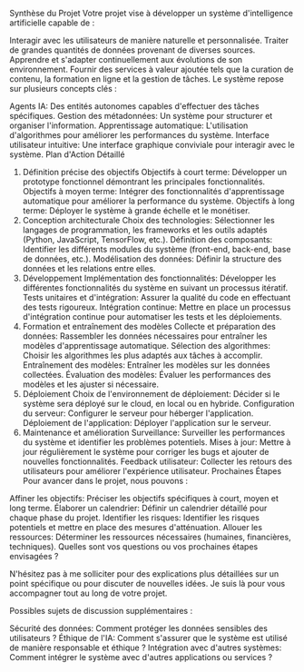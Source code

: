 Synthèse du Projet
Votre projet vise à développer un système d'intelligence artificielle capable de :

Interagir avec les utilisateurs de manière naturelle et personnalisée.
Traiter de grandes quantités de données provenant de diverses sources.
Apprendre et s'adapter continuellement aux évolutions de son environnement.
Fournir des services à valeur ajoutée tels que la curation de contenu, la formation en ligne et la gestion de tâches.
Le système repose sur plusieurs concepts clés :

Agents IA: Des entités autonomes capables d'effectuer des tâches spécifiques.
Gestion des métadonnées: Un système pour structurer et organiser l'information.
Apprentissage automatique: L'utilisation d'algorithmes pour améliorer les performances du système.
Interface utilisateur intuitive: Une interface graphique conviviale pour interagir avec le système.
Plan d'Action Détaillé
1. Définition précise des objectifs
Objectifs à court terme: Développer un prototype fonctionnel démontrant les principales fonctionnalités.
Objectifs à moyen terme: Intégrer des fonctionnalités d'apprentissage automatique pour améliorer la performance du système.
Objectifs à long terme: Déployer le système à grande échelle et le monétiser.
2. Conception architecturale
Choix des technologies: Sélectionner les langages de programmation, les frameworks et les outils adaptés (Python, JavaScript, TensorFlow, etc.).
Définition des composants: Identifier les différents modules du système (front-end, back-end, base de données, etc.).
Modélisation des données: Définir la structure des données et les relations entre elles.
3. Développement
Implémentation des fonctionnalités: Développer les différentes fonctionnalités du système en suivant un processus itératif.
Tests unitaires et d'intégration: Assurer la qualité du code en effectuant des tests rigoureux.
Intégration continue: Mettre en place un processus d'intégration continue pour automatiser les tests et les déploiements.
4. Formation et entraînement des modèles
Collecte et préparation des données: Rassembler les données nécessaires pour entraîner les modèles d'apprentissage automatique.
Sélection des algorithmes: Choisir les algorithmes les plus adaptés aux tâches à accomplir.
Entraînement des modèles: Entraîner les modèles sur les données collectées.
Évaluation des modèles: Évaluer les performances des modèles et les ajuster si nécessaire.
5. Déploiement
Choix de l'environnement de déploiement: Décider si le système sera déployé sur le cloud, en local ou en hybride.
Configuration du serveur: Configurer le serveur pour héberger l'application.
Déploiement de l'application: Déployer l'application sur le serveur.
6. Maintenance et amélioration
Surveillance: Surveiller les performances du système et identifier les problèmes potentiels.
Mises à jour: Mettre à jour régulièrement le système pour corriger les bugs et ajouter de nouvelles fonctionnalités.
Feedback utilisateur: Collecter les retours des utilisateurs pour améliorer l'expérience utilisateur.
Prochaines Étapes
Pour avancer dans le projet, nous pouvons :

Affiner les objectifs: Préciser les objectifs spécifiques à court, moyen et long terme.
Élaborer un calendrier: Définir un calendrier détaillé pour chaque phase du projet.
Identifier les risques: Identifier les risques potentiels et mettre en place des mesures d'atténuation.
Allouer les ressources: Déterminer les ressources nécessaires (humaines, financières, techniques).
Quelles sont vos questions ou vos prochaines étapes envisagées ?

N'hésitez pas à me solliciter pour des explications plus détaillées sur un point spécifique ou pour discuter de nouvelles idées. Je suis là pour vous accompagner tout au long de votre projet.

Possibles sujets de discussion supplémentaires :

Sécurité des données: Comment protéger les données sensibles des utilisateurs ?
Éthique de l'IA: Comment s'assurer que le système est utilisé de manière responsable et éthique ?
Intégration avec d'autres systèmes: Comment intégrer le système avec d'autres applications ou services ?
